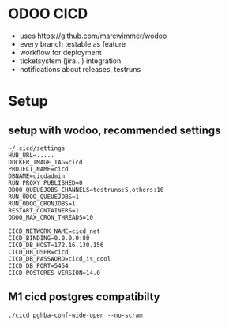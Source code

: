 # ODOO CICD

- uses https://github.com/marcwimmer/wodoo
- every branch testable as feature
- workflow for deployment
- ticketsystem (jira.. ) integration
- notifications about releases, testruns


# Setup
## setup with wodoo, recommended settings

```
~/.cicd/settings
HUB_URL=.....
DOCKER_IMAGE_TAG=cicd
PROJECT_NAME=cicd
DBNAME=cicdadmin
RUN_PROXY_PUBLISHED=0
ODOO_QUEUEJOBS_CHANNELS=testruns:5,others:10
RUN_ODOO_QUEUEJOBS=1
RUN_ODOO_CRONJOBS=1
RESTART_CONTAINERS=1
ODOO_MAX_CRON_THREADS=10

CICD_NETWORK_NAME=cicd_net
CICD_BINDING=0.0.0.0:80
CICD_DB_HOST=172.16.130.156
CICD_DB_USER=cicd
CICD_DB_PASSWORD=cicd_is_cool
CICD_DB_PORT=5454
CICD_POSTGRES_VERSION=14.0
```

## M1 cicd postgres compatibilty
```
./cicd pghba-conf-wide-open --no-scram
```
